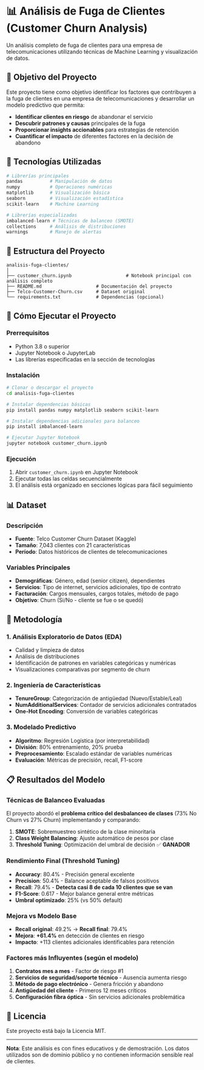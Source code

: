 # 📊 Análisis de Fuga de Clientes (Customer Churn Analysis)

Un análisis completo de fuga de clientes para una empresa de telecomunicaciones utilizando técnicas de Machine Learning y visualización de datos.

## 🎯 Objetivo del Proyecto

Este proyecto tiene como objetivo identificar los factores que contribuyen a la fuga de clientes en una empresa de telecomunicaciones y desarrollar un modelo predictivo que permita:

- **Identificar clientes en riesgo** de abandonar el servicio
- **Descubrir patrones y causas** principales de la fuga
- **Proporcionar insights accionables** para estrategias de retención
- **Cuantificar el impacto** de diferentes factores en la decisión de abandono


## 🔧 Tecnologías Utilizadas

```python
# Librerías principales
pandas          # Manipulación de datos
numpy           # Operaciones numéricas
matplotlib      # Visualización básica
seaborn         # Visualización estadística
scikit-learn    # Machine Learning

# Librerías especializadas
imbalanced-learn # Técnicas de balanceo (SMOTE)
collections     # Análisis de distribuciones
warnings        # Manejo de alertas
```

## 📁 Estructura del Proyecto

```
analisis-fuga-clientes/
│
├── customer_churn.ipynb                    # Notebook principal con análisis completo
├── README.md                    # Documentación del proyecto
├── Telco-Customer-Churn.csv     # Dataset original
└── requirements.txt             # Dependencias (opcional)
```

## 🚀 Cómo Ejecutar el Proyecto

### Prerrequisitos
- Python 3.8 o superior
- Jupyter Notebook o JupyterLab
- Las librerías especificadas en la sección de tecnologías

### Instalación
```bash
# Clonar o descargar el proyecto
cd analisis-fuga-clientes

# Instalar dependencias básicas
pip install pandas numpy matplotlib seaborn scikit-learn

# Instalar dependencias adicionales para balanceo
pip install imbalanced-learn

# Ejecutar Jupyter Notebook
jupyter notebook customer_churn.ipynb
```

### Ejecución
1. Abrir `customer_churn.ipynb` en Jupyter Notebook
2. Ejecutar todas las celdas secuencialmente
3. El análisis está organizado en secciones lógicas para fácil seguimiento

## 📊 Dataset

### Descripción
- **Fuente**: Telco Customer Churn Dataset (Kaggle)
- **Tamaño**: 7,043 clientes con 21 características
- **Período**: Datos históricos de clientes de telecomunicaciones

### Variables Principales
- **Demográficas**: Género, edad (senior citizen), dependientes
- **Servicios**: Tipo de internet, servicios adicionales, tipo de contrato
- **Facturación**: Cargos mensuales, cargos totales, método de pago
- **Objetivo**: Churn (Si/No - cliente se fue o se quedó)

## 🧪 Metodología

### 1. Análisis Exploratorio de Datos (EDA)
- Calidad y limpieza de datos
- Análisis de distribuciones
- Identificación de patrones en variables categóricas y numéricas
- Visualizaciones comparativas por segmento de churn

### 2. Ingeniería de Características
- **TenureGroup**: Categorización de antigüedad (Nuevo/Estable/Leal)
- **NumAdditionalServices**: Contador de servicios adicionales contratados
- **One-Hot Encoding**: Conversión de variables categóricas

### 3. Modelado Predictivo
- **Algoritmo**: Regresión Logística (por interpretabilidad)
- **División**: 80% entrenamiento, 20% prueba
- **Preprocesamiento**: Escalado estándar de variables numéricas
- **Evaluación**: Métricas de precisión, recall, F1-score

## 📋 Resultados del Modelo

### Técnicas de Balanceo Evaluadas
El proyecto abordó el **problema crítico del desbalanceo de clases** (73% No Churn vs 27% Churn) implementando y comparando:

1. **SMOTE**: Sobremuestreo sintético de la clase minoritaria
2. **Class Weight Balancing**: Ajuste automático de pesos por clase
3. **Threshold Tuning**: Optimización del umbral de decisión ✅ **GANADOR**

### Rendimiento Final (Threshold Tuning)
- **Accuracy**: 80.4% - Precisión general excelente
- **Precision**: 50.4% - Balance aceptable de falsos positivos  
- **Recall**: 79.4% - **Detecta casi 8 de cada 10 clientes que se van**
- **F1-Score**: 0.617 - Mejor balance general entre métricas
- **Umbral optimizado**: 25% (vs 50% default)

### Mejora vs Modelo Base
- **Recall original**: 49.2% → **Recall final**: 79.4%
- **Mejora**: **+61.4%** en detección de clientes en riesgo
- **Impacto**: +113 clientes adicionales identificables para retención

### Factores más Influyentes (según el modelo)
1. **Contratos mes a mes** - Factor de riesgo #1
2. **Servicios de seguridad/soporte técnico** - Ausencia aumenta riesgo
3. **Método de pago electrónico** - Genera fricción y abandono
4. **Antigüedad del cliente** - Primeros 12 meses críticos
5. **Configuración fibra óptica** - Sin servicios adicionales problemática




## 📄 Licencia

Este proyecto está bajo la Licencia MIT.

---

**Nota**: Este análisis es con fines educativos y de demostración. Los datos utilizados son de dominio público y no contienen información sensible real de clientes.
